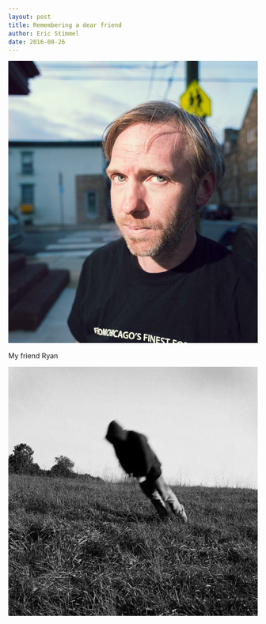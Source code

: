 ```yaml
---
layout: post
title: Remembering a dear friend
author: Eric Stimmel
date: 2016-08-26
--- 
```


![ryan-widger](.\images\posts\20160826-remembering-a-dear-friend\ryan-widger.jpeg)

My friend Ryan 

![ryan-widger-fall](.\images\posts\20160826-remembering-a-dear-friend\ryan-widger-fall.jpg)

